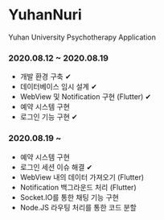 # YuhanNuri
Yuhan University Psychotherapy Application

### 2020.08.12 ~ 2020.08.19
* 개발 환경 구축 ✔
* 데이터베이스 임시 설계 ✔
* WebView 및 Notification 구현 (Flutter) ✔
* 예약 시스템 구현
* 로그인 기능 구현 ✔

### 2020.08.19 ~
* 예약 시스템 구현
* 로그인 세션 이슈 해결 ✔
* WebView 내의 데이터 가져오기 (Flutter)
* Notification 백그라운드 처리 (Flutter)
* Socket.IO를 통한 채팅 기능 구현
* Node.JS 라우팅 처리를 통한 코드 분할
